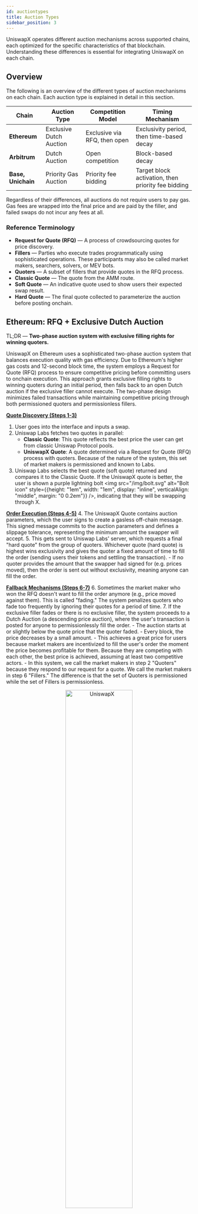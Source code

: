 ```yaml
---
id: auctiontypes
title: Auction Types
sidebar_position: 3
---
```


UniswapX operates different auction mechanisms across supported chains, each optimized for the specific characteristics of that blockchain. Understanding these differences is essential for integrating UniswapX on each chain. 

## Overview

The following is an overview of the different types of auction mechanisms on each chain. Each auction type is explained in detail in this section.


| Chain | Auction Type | Competition Model | Timing Mechanism |
|-------|-------------|------------------|------------------|
| **Ethereum** | Exclusive Dutch Auction | Exclusive via RFQ, then open | Exclusivity period, then time-based decay |
| **Arbitrum** | Dutch Auction | Open competition | Block-based decay |
| **Base, Unichain** | Priority Gas Auction | Priority fee bidding | Target block activation, then priority fee bidding |

Regardless of their differences, all auctions do not require users to pay gas. Gas fees are wrapped into the final price and are paid by the filler, and failed swaps do not incur any fees at all.

### Reference Terminology

- **Request for Quote (RFQ)** — A process of crowdsourcing quotes for price discovery.
- **Fillers** — Parties who execute trades programmatically using sophisticated operations. These participants may also be called market makers, searchers, solvers, or MEV bots.
- **Quoters** — A subset of fillers that provide quotes in the RFQ process.
- **Classic Quote** — The quote from the AMM route.
- **Soft Quote** — An indicative quote used to show users their expected swap result.
- **Hard Quote** — The final quote collected to parameterize the auction before posting onchain.


## Ethereum: RFQ + Exclusive Dutch Auction 

TL;DR — **Two-phase auction system with exclusive filling rights for winning quoters.**

UniswapX on Ethereum uses a sophisticated two-phase auction system that balances execution quality with gas efficiency. Due to Ethereum's higher gas costs and 12-second block time, the system employs a Request for Quote (RFQ) process to ensure competitive pricing before committing users to onchain execution. This approach grants exclusive filling rights to winning quoters during an initial period, then falls back to an open Dutch auction if the exclusive filler cannot execute. The two-phase design minimizes failed transactions while maintaining competitive pricing through both permissioned quoters and permissionless fillers.

<ins>**Quote Discovery (Steps 1-3)**</ins>
1. User goes into the interface and inputs a swap.
2. Uniswap Labs fetches two quotes in parallel:
    - **Classic Quote**: This quote reflects the best price the user can get from classic Uniswap Protocol pools.
    - **UniswapX Quote**: A quote determined via a Request for Quote (RFQ) process with quoters. Because of the nature of the system, this set of market makers is permissioned and known to Labs.
3. Uniswap Labs selects the best quote (soft quote) returned and compares it to the Classic Quote. If the UniswapX quote is better, the user is shown a purple lightning bolt <img src="/img/bolt.svg" alt="Bolt icon" style={{height: "1em", width: "1em", display: "inline", verticalAlign: "middle", margin: "0 0.2em"}} />, indicating that they will be swapping through X.

<ins>**Order Execution (Steps 4-5)**</ins>
4. The UniswapX Quote contains auction parameters, which the user signs to create a gasless off-chain message. This signed message commits to the auction parameters and defines a slippage tolerance, representing the minimum amount the swapper will accept.
5. This gets sent to Uniswap Labs' server, which requests a final "hard quote" from the group of quoters. Whichever quote (hard quote) is highest wins exclusivity and gives the quoter a fixed amount of time to fill the order (sending users their tokens and settling the transaction).
    - If no quoter provides the amount that the swapper had signed for (e.g. prices moved), then the order is sent out without exclusivity, meaning anyone can fill the order.

<ins>**Fallback Mechanisms (Steps 6-7)**</ins>
6. Sometimes the market maker who won the RFQ doesn't want to fill the order anymore (e.g., price moved against them). This is called "fading." The system penalizes quoters who fade too frequently by ignoring their quotes for a period of time.
7. If the exclusive filler fades or there is no exclusive filler, the system proceeds to a Dutch Auction (a descending price auction), where the user's transaction is posted for anyone to permissionlessly fill the order.
    - The auction starts at or slightly below the quote price that the quoter faded.
    - Every block, the price decreases by a small amount.
    - This achieves a great price for users because market makers are incentivized to fill the user's order the moment the price becomes profitable for them. Because they are competing with each other, the best price is achieved, assuming at least two competitive actors.
    - In this system, we call the market makers in step 2 "Quoters" because they respond to our request for a quote. We call the market makers in step 6 "Fillers." The difference is that the set of Quoters is permissioned while the set of Fillers is permissionless.

<p align="center">
  <img src={require('./images/mainnet_flowchart.png').default} alt="UniswapX" width="60%" />
</p>

:::note Cosigners
Cosigners update auction parameters to reflect real-time prices, compensating for the delay between quoting and signing (which can be up to 30 seconds). They set the auction start block and adjust pricing within the user's signed parameters, while never exceeding the user's slippage tolerance. If you'd like to see how the Cosigner works in practice, please see the technical overview of [UniswapX V2 on Mainnet](/contracts/uniswapx/fillers/mainnet/02-v1-vs-v2.md). 
<br/>
Currently, the Uniswap Interface and Trading API sets the cosigner to Uniswap Labs, though this could be updated in the future.
:::

## Arbitrum: Dutch Auction

TL;DR — **Direct Dutch auction without RFQ, leveraging fast block times for onchain price discovery.**

Because Arbitrum's block frequency is much higher than Ethereum's, the Dutch auction can decay through more price points in the same amount of time. For example, exploring 5 price points takes 60 seconds on Ethereum (5 × 12-second blocks) but only 1.25 seconds on Arbitrum (5 × 0.25-second blocks). This speed advantage eliminates the need for an RFQ process since the auction can open directly to all fillers without exclusivity and still deliver excellent price discovery within an acceptable timeframe.


1. Based on the token pair and AMM liquidity, Uniswap Labs determines whether the swap will likely benefit from UniswapX.
2. If not, the user is routed to the AMM.
3. If so, an algorithm (called Unimind) sets the auction start and end prices (auction parameters) based on the historical performance of this pair.
    - Unimind is a gradient descent algorithm developed by Uniswap Labs to optimize both the amount given to the swapper and auction speed.
4. The user signs the auction parameters and sends them to Uniswap Labs.
5. Uniswap Labs updates the auction parameters to set the auction start block and sends the auction to fillers.
6. Fillers compete to fill the auction onchain.

## Base & Unichain: Priority Gas Auctions

TL;DR — **Priority fee bidding system leveraging OP Stack's transaction ordering mechanism.**

OP Stack rollups use Priority Ordering, a method for determining the order of transactions in a block based on the priority gas fees included in each transaction. This contrasts with Arbitrum, which uses first-come-first-serve ordering. Priority Gas Auctions (PGA) are a type of UniswapX auction that take advantage of this priority ordering  mechanism to decide the winner. 

Unlike a Dutch auction that decays over time, Priority Orders function more like a traditional English auction, where the auction starts at the user's max slippage tolerance. At a specified start block, the auction opens and fillers simultaneously submit their bids by including priority fees with their transactions. The highest priority fee wins the right to fill the order, while competing transactions revert.

1. Based on the token pair and AMM liquidity, Uniswap Labs determines whether the swap will likely benefit from UniswapX.
2. If not, the user is routed to the AMM.
3. If so, the auction is created using the classic price and max slippage provided by the user.
4. The user signs the auction parameters and sends them to Uniswap Labs.
5. Uniswap Labs updates the auction parameters to set the auction start block and sends the auction to fillers.
6. Fillers compete to fill the auction onchain by submitting transactions with varying priority fees at the target block.
